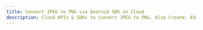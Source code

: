 ---title: Convert JPEG to PNG via Android SDK in Clouddescription: Cloud APIs & SDKs to Convert JPEG to PNG. Also Create, Edit & Render Microsoft Word & OpenOffice documents in the Cloud.---